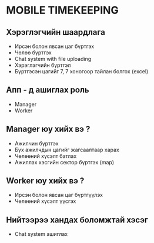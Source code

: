 # MOBILE TIMEKEEPING

## Хэрэглэгчийн шаардлага
- Ирсэн болон явсан цаг бүртгэх
- Чөлөө бүртгэх
- Chat system with file uploading
- Хэрэглэгчийн бүртгэл
- Бүртгэсэн цагийг 7, 7 хоногоор тайлан болгох (excel)

## Апп - д ашиглах роль
- Manager
- Worker

## Manager юу хийх вэ ?
- Ажилчин бүртгэх
- Бүх ажилчдын цагийг жагсаалтаар харах
- Чөлөөний хүсэлт батлах
- Ажиллах хэсгийн сектор бүртгэх (map)

## Worker юу хийх вэ ?
- Ирсэн болон явсан цаг бүртгүүлэх
- Чөлөөний хүсэлт үүсгэх

## Нийтээрээ хандах боломжтай хэсэг
- Chat system ашиглах